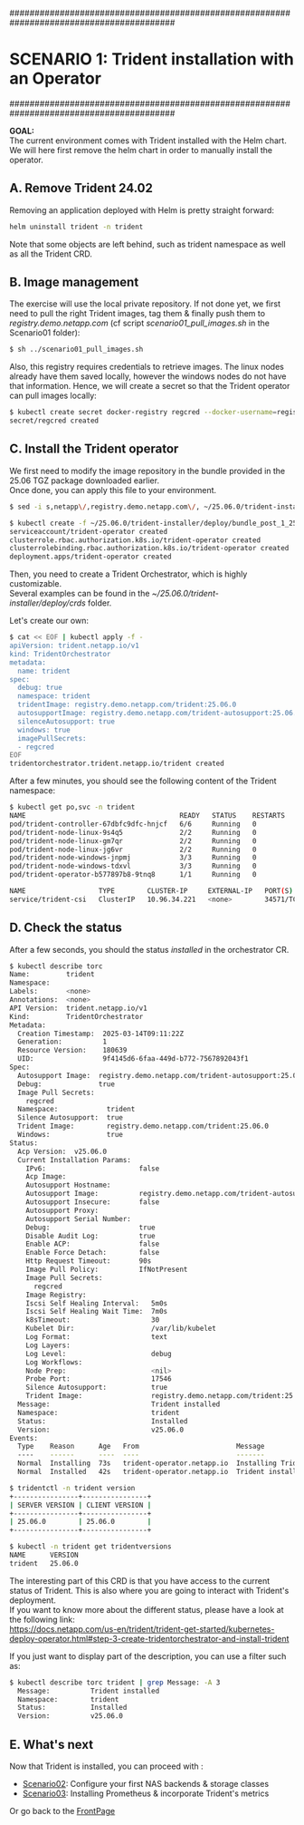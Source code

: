#########################################################################################
# SCENARIO 1: Trident installation with an Operator
#########################################################################################

**GOAL:**  
The current environment comes with Trident installed with the Helm chart.  
We will here first remove the helm chart in order to manually install the operator.    

## A. Remove Trident 24.02

Removing an application deployed with Helm is pretty straight forward:  
```bash
helm uninstall trident -n trident
```
Note that some objects are left behind, such as trident namespace as well as all the Trident CRD.   

## B. Image management

The exercise will use the local private repository. If not done yet, we first need to pull the right Trident images, tag them & finally push them to _registry.demo.netapp.com_ (cf script *scenario01_pull_images.sh* in the Scenario01 folder):  
```bash
$ sh ../scenario01_pull_images.sh 
```

Also, this registry requires credentials to retrieve images. The linux nodes already have them saved locally, however the windows nodes do not have that information. Hence, we will create a secret so that the Trident operator can pull images locally:  
```bash
$ kubectl create secret docker-registry regcred --docker-username=registryuser --docker-password=Netapp1! -n trident --docker-server=registry.demo.netapp.com
secret/regcred created
```

## C. Install the Trident operator

We first need to modify the image repository in the bundle provided in the 25.06 TGZ package downloaded earlier.  
Once done, you can apply this file to your environment.  
```bash
$ sed -i s,netapp\/,registry.demo.netapp.com\/, ~/25.06.0/trident-installer/deploy/bundle_post_1_25.yaml

$ kubectl create -f ~/25.06.0/trident-installer/deploy/bundle_post_1_25.yaml
serviceaccount/trident-operator created
clusterrole.rbac.authorization.k8s.io/trident-operator created
clusterrolebinding.rbac.authorization.k8s.io/trident-operator created
deployment.apps/trident-operator created
```
Then, you need to create a Trident Orchestrator, which is highly customizable.  
Several examples can be found in the _~/25.06.0/trident-installer/deploy/crds_ folder.  

Let's create our own:
```bash
$ cat << EOF | kubectl apply -f -
apiVersion: trident.netapp.io/v1
kind: TridentOrchestrator
metadata:
  name: trident
spec:
  debug: true
  namespace: trident
  tridentImage: registry.demo.netapp.com/trident:25.06.0
  autosupportImage: registry.demo.netapp.com/trident-autosupport:25.06.0
  silenceAutosupport: true
  windows: true
  imagePullSecrets:
  - regcred
EOF
tridentorchestrator.trident.netapp.io/trident created
```

After a few minutes, you should see the following content of the Trident namespace:
```bash
$ kubectl get po,svc -n trident
NAME                                      READY   STATUS    RESTARTS   AGE
pod/trident-controller-67dbfc9dfc-hnjcf   6/6     Running   0          2m24s
pod/trident-node-linux-9s4q5              2/2     Running   0          2m22s
pod/trident-node-linux-gm7qr              2/2     Running   0          2m22s
pod/trident-node-linux-jg6vr              2/2     Running   0          2m22s
pod/trident-node-windows-jnpmj            3/3     Running   0          2m21s
pod/trident-node-windows-tdxvl            3/3     Running   0          2m21s
pod/trident-operator-b577897b8-9tnq8      1/1     Running   0          5m30s

NAME                  TYPE        CLUSTER-IP     EXTERNAL-IP   PORT(S)              AGE
service/trident-csi   ClusterIP   10.96.34.221   <none>        34571/TCP,9220/TCP   2m28s
```

## D. Check the status

After a few seconds, you should the status _installed_ in the orchestrator CR.  
```bash
$ kubectl describe torc
Name:         trident
Namespace:
Labels:       <none>
Annotations:  <none>
API Version:  trident.netapp.io/v1
Kind:         TridentOrchestrator
Metadata:
  Creation Timestamp:  2025-03-14T09:11:22Z
  Generation:          1
  Resource Version:    180639
  UID:                 9f4145d6-6faa-449d-b772-7567892043f1
Spec:
  Autosupport Image:  registry.demo.netapp.com/trident-autosupport:25.06.0
  Debug:              true
  Image Pull Secrets:
    regcred
  Namespace:            trident
  Silence Autosupport:  true
  Trident Image:        registry.demo.netapp.com/trident:25.06.0
  Windows:              true
Status:
  Acp Version:  v25.06.0
  Current Installation Params:
    IPv6:                       false
    Acp Image:
    Autosupport Hostname:
    Autosupport Image:          registry.demo.netapp.com/trident-autosupport:25.06.0
    Autosupport Insecure:       false
    Autosupport Proxy:
    Autosupport Serial Number:
    Debug:                      true
    Disable Audit Log:          true
    Enable ACP:                 false
    Enable Force Detach:        false
    Http Request Timeout:       90s
    Image Pull Policy:          IfNotPresent
    Image Pull Secrets:
      regcred
    Image Registry:
    Iscsi Self Healing Interval:   5m0s
    Iscsi Self Healing Wait Time:  7m0s
    k8sTimeout:                    30
    Kubelet Dir:                   /var/lib/kubelet
    Log Format:                    text
    Log Layers:
    Log Level:                     debug
    Log Workflows:
    Node Prep:                     <nil>
    Probe Port:                    17546
    Silence Autosupport:           true
    Trident Image:                 registry.demo.netapp.com/trident:25.06.0
  Message:                         Trident installed
  Namespace:                       trident
  Status:                          Installed
  Version:                         v25.06.0
Events:
  Type    Reason      Age   From                        Message
  ----    ------      ----  ----                        -------
  Normal  Installing  73s   trident-operator.netapp.io  Installing Trident
  Normal  Installed   42s   trident-operator.netapp.io  Trident installed

$ tridentctl -n trident version
+----------------+----------------+
| SERVER VERSION | CLIENT VERSION |
+----------------+----------------+
| 25.06.0        | 25.06.0        |
+----------------+----------------+

$ kubectl -n trident get tridentversions
NAME      VERSION
trident   25.06.0
```

The interesting part of this CRD is that you have access to the current status of Trident.
This is also where you are going to interact with Trident's deployment.  
If you want to know more about the different status, please have a look at the following link:  
https://docs.netapp.com/us-en/trident/trident-get-started/kubernetes-deploy-operator.html#step-3-create-tridentorchestrator-and-install-trident
  
If you just want to display part of the description, you can use a filter such as:

```bash
$ kubectl describe torc trident | grep Message: -A 3
  Message:          Trident installed
  Namespace:        trident
  Status:           Installed
  Version:          v25.06.0
```

## E. What's next

Now that Trident is installed, you can proceed with :  

- [Scenario02](../../Scenario02):  Configure your first NAS backends & storage classes  
- [Scenario03](../../Scenario03):  Installing Prometheus & incorporate Trident's metrics  

Or go back to the [FrontPage](https://github.com/YvosOnTheHub/LabNetApp)